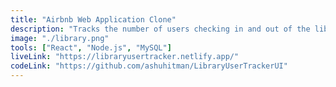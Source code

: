 ```yaml
---
title: "Airbnb Web Application Clone"
description: "Tracks the number of users checking in and out of the library."
image: "./library.png"
tools: ["React", "Node.js", "MySQL"]
liveLink: "https://libraryusertracker.netlify.app/"
codeLink: "https://github.com/ashuhitman/LibraryUserTrackerUI"
---
```

